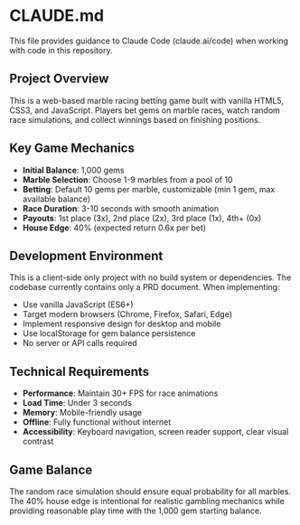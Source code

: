 # CLAUDE.md

This file provides guidance to Claude Code (claude.ai/code) when working with code in this repository.

## Project Overview

This is a web-based marble racing betting game built with vanilla HTML5, CSS3, and JavaScript. Players bet gems on marble races, watch random race simulations, and collect winnings based on finishing positions.

## Key Game Mechanics

- **Initial Balance**: 1,000 gems
- **Marble Selection**: Choose 1-9 marbles from a pool of 10
- **Betting**: Default 10 gems per marble, customizable (min 1 gem, max available balance)
- **Race Duration**: 3-10 seconds with smooth animation
- **Payouts**: 1st place (3x), 2nd place (2x), 3rd place (1x), 4th+ (0x)
- **House Edge**: 40% (expected return 0.6x per bet)

## Development Environment

This is a client-side only project with no build system or dependencies. The codebase currently contains only a PRD document. When implementing:

- Use vanilla JavaScript (ES6+)
- Target modern browsers (Chrome, Firefox, Safari, Edge)
- Implement responsive design for desktop and mobile
- Use localStorage for gem balance persistence
- No server or API calls required

## Technical Requirements

- **Performance**: Maintain 30+ FPS for race animations
- **Load Time**: Under 3 seconds
- **Memory**: Mobile-friendly usage
- **Offline**: Fully functional without internet
- **Accessibility**: Keyboard navigation, screen reader support, clear visual contrast

## Game Balance

The random race simulation should ensure equal probability for all marbles. The 40% house edge is intentional for realistic gambling mechanics while providing reasonable play time with the 1,000 gem starting balance.